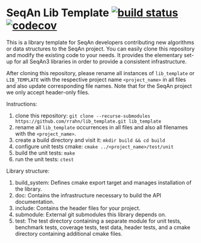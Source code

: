 # SeqAn Lib Template [![build status][1]][2] [![codecov][3]][4]
<!--
    Above uses reference-style links with numbers.
    See also https://github.com/adam-p/markdown-here/wiki/Markdown-Cheatsheet#links.

    For example, `[![build status][1]][2]` evaluates to the following:
        `[link_text][2]`
        `[2]` is a reference to a link, i.e. `[link_text](https://...)`

        `[link_text]` = `[![build status][1]]`
        `[1]` is once again a reference to a link - this time an image, i.e. `[![build status](https://...)]
        `![build status]` is the text that should be displayed if the linked resource (`[1]`) is not available

    `[![build status][1]][2]` hence means:
    Show the picture linked under `[1]`. In case it cannot be displayed, show the text "build status" instead.
    The picture, or alternative text, should link to `[2]`.
-->

<!--
    This is the CI badge image:
        `https://img.shields.io/github/workflow/status/` - we do not use GitHub's badges as they are not customisable.
        `/rrahn/lib_template/` - owner/repository
        `CI%20on%20Linux` - name of the workflow as encoded URL (e.g., whitespace = %20)
        `master` - branch to show
        `?style=flat&logo=github` - use a GitHub-style badge
        `&label=lib_template%20CI` - text on the badge
        `"Open GitHub actions page"` - this text will be shown on hover
-->
[1]: https://img.shields.io/github/workflow/status/rrahn/lib_template/CI%20on%20Linux/master?style=flat&logo=github&label=lib_template%20CI "Open GitHub actions page"
<!--
    This is the CI badge link:
        `https://github.com/rrahn/lib_template/actions` - actions page of owner(seqan)/repository(lib_template)
        `?query=branch%3Amaster` - only show actions that ran on the mater branch
-->
[2]: https://github.com/rrahn/lib_template/actions?query=branch%3Amaster
<!--
    This is the Codecov badge image:
        Codecov offers badges: https://app.codecov.io/gh/rrahn/lib_template/settings/badge
        While being logged in into Codecov, navigate to Settings->Badge and copy the markdown badge.
        Copy the image part of the markdown badge here.
    `"Open Codecov page"` - this text will be shown on hover
-->
[3]: https://codecov.io/gh/rrahn/lib_template/branch/master/graph/badge.svg?token=V82JRCXF0K "Open Codecov page"
<!--
    This is the Codecov badge link:
        Codecov offers badges: https://app.codecov.io/gh/rrahn/lib_template/settings/badge
        While being logged in into Codecov, navigate to Settings->Badge and copy the markdown badge.
        Copy the URL part of the markdown badge here.
-->
[4]: https://codecov.io/gh/rrahn/lib_template

This is a library template for SeqAn developers contributing new algorithms or data structures to the SeqAn project.
You can easily clone this repository and modify the existing code to your needs.
It provides the elementary set-up for all SeqAn3 libraries in order to provide a consistent infrastructure.

After cloning this repository, please rename all instances of `lib_template` or `LIB_TEMPLATE` with the respective project name `<project_name>` in all files and also update corresponding file names.
Note that for the SeqAn project we only accept header-only files.

Instructions:
1. clone this repository: `git clone --recurse-submodules https://github.com/rrahn/lib_template.git lib_template`
2. rename all `lib_template` occurrences in all files and also all filenames with the `<project_name>`.
3. create a build directory and visit it: `mkdir build && cd build`
4. configure unit tests cmake: `cmake ../<project_name>/test/unit`
5. build the unit tests: `make`
6. run the unit tests: `ctest`

Library structure:
1. build_system: Defines cmake export target and manages installation of the library.
2. doc: Contains the infrastructure necessary to build the API documentation.
3. include: Contains the header files for your project.
4. submodule: External git submodules this library depends on.
5. test: The test directory containing a separate module for unit tests, benchmark tests, coverage tests, test data, header tests, and a cmake directory containing additional cmake files.
